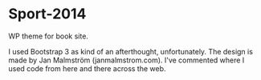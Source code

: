 Sport-2014
==========

WP theme for book site.

I used  Bootstrap 3 as kind of an afterthought, unfortunately. The design is made by Jan Malmström (janmalmstrom.com). I've commented where I used code from here and there across the web.
